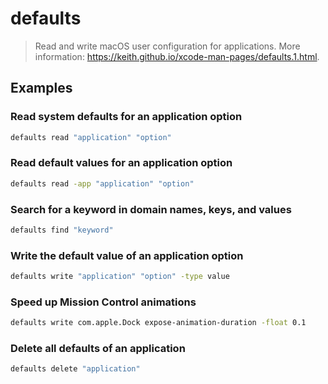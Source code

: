 # defaults

> Read and write macOS user configuration for applications. More information: <https://keith.github.io/xcode-man-pages/defaults.1.html>.

## Examples

### Read system defaults for an application option

```bash
defaults read "application" "option"
```

### Read default values for an application option

```bash
defaults read -app "application" "option"
```

### Search for a keyword in domain names, keys, and values

```bash
defaults find "keyword"
```

### Write the default value of an application option

```bash
defaults write "application" "option" -type value
```

### Speed up Mission Control animations

```bash
defaults write com.apple.Dock expose-animation-duration -float 0.1
```

### Delete all defaults of an application

```bash
defaults delete "application"
```
